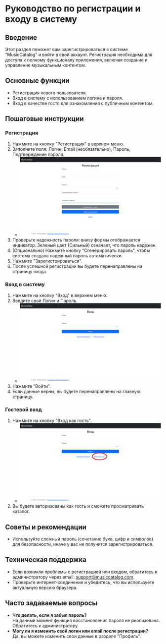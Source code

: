 # Руководство по регистрации и входу в систему

## Введение
Этот раздел поможет вам зарегистрироваться в системе "MusicCatalog" и войти в свой аккаунт. Регистрация необходима для доступа к полному функционалу приложения, включая создание и управление музыкальным контентом.

## Основные функции
- Регистрация нового пользователя.
- Вход в систему с использованием логина и пароля.
- Вход в качестве гостя для ознакомления с публичным контентом.

## Пошаговые инструкции

### Регистрация
1. Нажмите на кнопку "Регистрация" в верхнем меню.
2. Заполните поля: Логин, Email (необязательно), Пароль, Подтверждение пароля.
   - ![Заполнение формы регистрации](screenshots/registration_form.png)
3. Проверьте надежность пароля: внизу формы отображается индикатор. Зеленый цвет (Сильный) означает, что пароль надежен.
4. (Опционально) Нажмите кнопку "Сгенерировать пароль", чтобы система создала надежный пароль автоматически.
5. Нажмите "Зарегистрироваться".
6. После успешной регистрации вы будете перенаправлены на страницу входа.

### Вход в систему
1. Нажмите на кнопку "Вход" в верхнем меню.
2. Введите свой Логин и Пароль.
   - ![Форма входа](screenshots/login_form.png)
3. Нажмите "Войти".
4. Если данные верны, вы будете перенаправлены на главную страницу.

### Гостевой вход
1. Нажмите на кнопку "Вход как гость".
   - ![Кнопка гостевого входа](screenshots/guest_login_button.png)
2. Вы будете авторизованы как гость и сможете просматривать каталог.

## Советы и рекомендации
- Используйте сложный пароль (сочетание букв, цифр и символов) для безопасности, иначе у вас не получится зарегистрироваться.

## Техническая поддержка
- Если возникли проблемы с регистрацией или входом, обратитесь к администратору через email: support@musiccatalog.com.
- Проверьте интернет-соединение и убедитесь, что вы используете актуальную версию браузера.

## Часто задаваемые вопросы
- **Что делать, если я забыл пароль?**  
  На данный момент функция восстановления пароля не реализована. Обратитесь к администратору.
- **Могу ли я изменить свой логин или email после регистрации?**  
  Да, вы можете изменить свои данные в разделе "Профиль".